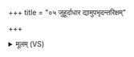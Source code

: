 +++
title = "०५ जुहूर्दाधार द्यामुपभृदन्तरिक्षम्"

+++
<details><summary>मूलम् (VS)</summary>

जु॒हूर्दा॑धार॒द्यामु॑प॒भृद॒न्तरि॑क्षं ध्रु॒वा दा॑धार पृथि॒वीं प्र॑ति॒ष्ठाम्।  
प्रती॒मांलो॒का घृ॒तपृ॑ष्ठाः स्व॒र्गाः कामं॑कामं॒ यज॑मानाय दुह्राम् ॥
</details>